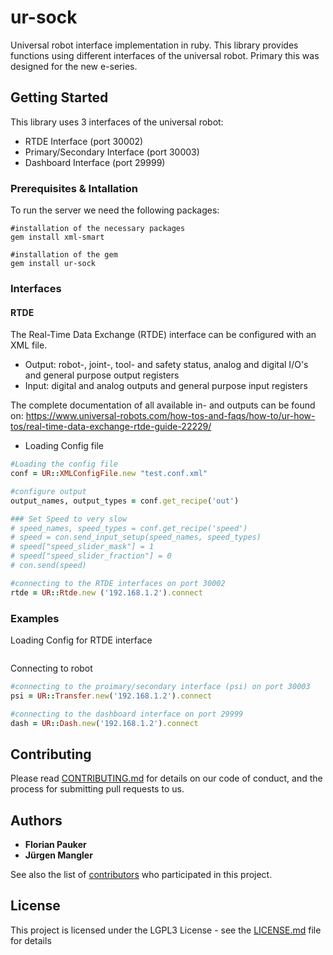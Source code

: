 # ur-sock

Universal robot interface implementation in ruby. This library provides functions using different interfaces of the universal robot. Primary this was designed for the new e-series.

## Getting Started

This library uses 3 interfaces of the universal robot:
* RTDE Interface (port 30002)
* Primary/Secondary Interface (port 30003)
* Dashboard Interface (port 29999)

### Prerequisites & Intallation

To run the server we need the following packages:


```
#installation of the necessary packages
gem install xml-smart

#installation of the gem
gem install ur-sock
```

### Interfaces

#### RTDE

The Real-Time Data Exchange (RTDE) interface can be configured with an XML file.
* Output: robot-, joint-, tool- and safety status, analog and digital I/O's and general purpose output registers
* Input: digital and analog outputs and general purpose input registers

The complete documentation of all available in- and outputs can be found on:
https://www.universal-robots.com/how-tos-and-faqs/how-to/ur-how-tos/real-time-data-exchange-rtde-guide-22229/

* Loading Config file
```ruby
#Loading the config file
conf = UR::XMLConfigFile.new "test.conf.xml"

#configure output
output_names, output_types = conf.get_recipe('out')
```

```ruby
### Set Speed to very slow
# speed_names, speed_types = conf.get_recipe('speed')
# speed = con.send_input_setup(speed_names, speed_types)
# speed["speed_slider_mask"] = 1
# speed["speed_slider_fraction"] = 0
# con.send(speed)

#connecting to the RTDE interfaces on port 30002
rtde = UR::Rtde.new ('192.168.1.2').connect
```

### Examples

Loading Config for RTDE interface
```ruby

```
Connecting to robot

```ruby
#connecting to the proimary/secondary interface (psi) on port 30003
psi = UR::Transfer.new('192.168.1.2').connect

#connecting to the dashboard interface on port 29999
dash = UR::Dash.new('192.168.1.2').connect
```

## Contributing

Please read [CONTRIBUTING.md](https://gist.github.com/PurpleBooth/b24679402957c63ec426) for details on our code of conduct, and the process for submitting pull requests to us.

## Authors

* **Florian Pauker**
* **Jürgen Mangler**

See also the list of [contributors](https://intra.acdp.at/gogs/fpauker/ua4ur/contributors) who participated in this project.

## License

This project is licensed under the LGPL3 License - see the [LICENSE.md](LICENSE.md) file for details

